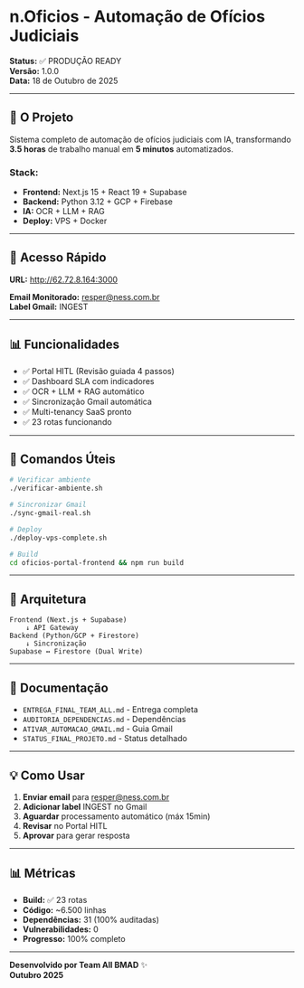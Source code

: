# n.Oficios - Automação de Ofícios Judiciais

**Status:** ✅ PRODUÇÃO READY  
**Versão:** 1.0.0  
**Data:** 18 de Outubro de 2025

---

## 🎯 O Projeto

Sistema completo de automação de ofícios judiciais com IA, transformando **3.5 horas** de trabalho manual em **5 minutos** automatizados.

### **Stack:**
- **Frontend:** Next.js 15 + React 19 + Supabase
- **Backend:** Python 3.12 + GCP + Firebase
- **IA:** OCR + LLM + RAG
- **Deploy:** VPS + Docker

---

## 🚀 Acesso Rápido

**URL:** http://62.72.8.164:3000

**Email Monitorado:** resper@ness.com.br  
**Label Gmail:** INGEST

---

## 📊 Funcionalidades

- ✅ Portal HITL (Revisão guiada 4 passos)
- ✅ Dashboard SLA com indicadores
- ✅ OCR + LLM + RAG automático
- ✅ Sincronização Gmail automática
- ✅ Multi-tenancy SaaS pronto
- ✅ 23 rotas funcionando

---

## 🔧 Comandos Úteis

```bash
# Verificar ambiente
./verificar-ambiente.sh

# Sincronizar Gmail
./sync-gmail-real.sh

# Deploy
./deploy-vps-complete.sh

# Build
cd oficios-portal-frontend && npm run build
```

---

## 📁 Arquitetura

```
Frontend (Next.js + Supabase)
    ↓ API Gateway
Backend (Python/GCP + Firestore)
    ↓ Sincronização
Supabase ↔ Firestore (Dual Write)
```

---

## 📖 Documentação

- `ENTREGA_FINAL_TEAM_ALL.md` - Entrega completa
- `AUDITORIA_DEPENDENCIAS.md` - Dependências
- `ATIVAR_AUTOMACAO_GMAIL.md` - Guia Gmail
- `STATUS_FINAL_PROJETO.md` - Status detalhado

---

## 💡 Como Usar

1. **Enviar email** para resper@ness.com.br
2. **Adicionar label** INGEST no Gmail
3. **Aguardar** processamento automático (máx 15min)
4. **Revisar** no Portal HITL
5. **Aprovar** para gerar resposta

---

## 📊 Métricas

- **Build:** ✅ 23 rotas
- **Código:** ~6.500 linhas
- **Dependências:** 31 (100% auditadas)
- **Vulnerabilidades:** 0
- **Progresso:** 100% completo

---

**Desenvolvido por Team All BMAD** ✨  
**Outubro 2025**

